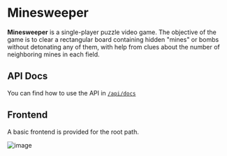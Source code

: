 # Minesweeper 

**Minesweeper** is a single-player puzzle video game. 
The objective of the game is to clear a rectangular board containing hidden "mines" or bombs 
without detonating any of them, with help from clues about the number of neighboring mines in each field. 

## API Docs

You can find how to use the API in [`/api/docs`](https://shrouded-dawn-12735.herokuapp.com/api/docs/index.html)

## Frontend

A basic frontend is provided for the root path.

![image](https://user-images.githubusercontent.com/12160875/103651894-062ccd00-4f41-11eb-8bd3-7f4d6efc8314.png)

